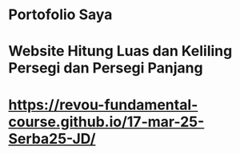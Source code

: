# Portofolio Saya
# Website Hitung Luas dan Keliling Persegi dan Persegi Panjang
# https://revou-fundamental-course.github.io/17-mar-25-Serba25-JD/